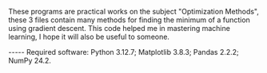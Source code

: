 These programs are practical works on the subject "Optimization Methods", these 3 files contain many methods for finding the minimum of a function using gradient descent. This code helped me in mastering machine learning, I hope it will also be useful to someone.

----- Required software:
Python 3.12.7; 
Matplotlib 3.8.3; 
Pandas 2.2.2; 
NumPy 24.2.
